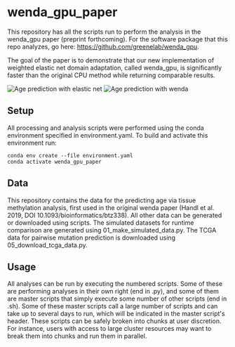 # wenda_gpu_paper

This repository has all the scripts run to perform the analysis in the wenda_gpu paper (preprint forthcoming). 
For the software package that this repo analyzes, go here: https://github.com/greenelab/wenda_gpu.

The goal of the paper is to demonstrate that our new implementation of weighted elastic net domain adaptation, called wenda_gpu, is significantly faster than the original CPU method while returning comparable results.

![Age prediction with elastic net](https://raw.githubusercontent.com/greenelab/wenda_gpu_paper/master/figures/vanilla_true_comparison.png)
![Age prediction with wenda](https://raw.githubusercontent.com/greenelab/wenda_gpu_paper/master/figures/wenda_true_comparison.png)


## Setup

All processing and analysis scripts were performed using the conda environment specified in environment.yaml. 
To build and activate this environment run:
```
conda env create --file environment.yaml
conda activate wenda_gpu_paper
```

## Data

This repository contains the data for the predicting age via tissue methylation analysis, first used in the original wenda paper (Handl et al. 2019, DOI 10.1093/bioinformatics/btz338).
All other data can be generated or downloaded using scripts. 
The simulated datasets for runtime comparison are generated using 01_make_simulated_data.py.
The TCGA data for pairwise mutation prediction is downloaded using 05_download_tcga_data.py.


## Usage

All analyses can be run by executing the numbered scripts.
Some of these are performing analyses in their own right (end in .py), and some of them are master scripts that simply execute some number of other scripts (end in .sh). 
Some of these master scripts call a large number of scripts and can take up to several days to run, which will be indicated in the master script's header.
These scripts can be safely broken into chunks at user discretion.
For instance, users with access to large cluster resources may want to break them into chunks and run them in parallel.
